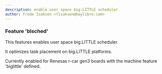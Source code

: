 ```yaml
---
description: enable user space big.LITTLE scheduler
author: Frode Isaksen <fisaksen@baylibre.com>
---
```

### Feature 'blsched'

This features enables user space big.LITTLE scheduler.

It optimizes task placement on big.LITTLE platforms.

Currently enabled for Renesas r-car gen3 boards with the machine feature 'biglittle' defined.

